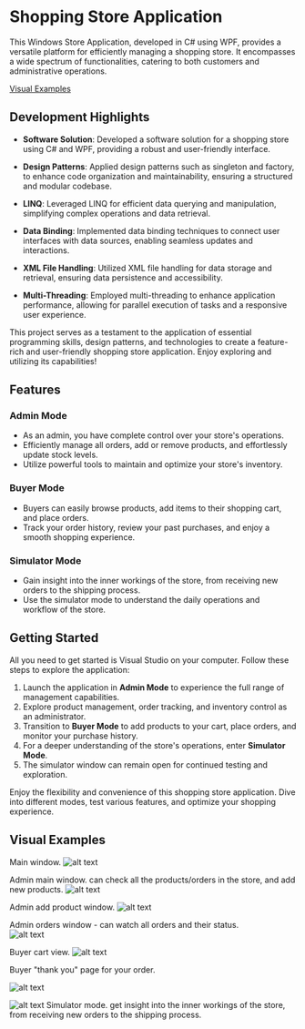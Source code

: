 # Shopping Store Application

This Windows Store Application, developed in C# using WPF, provides a versatile platform for efficiently managing a shopping store.
It encompasses a wide spectrum of functionalities, catering to both customers and administrative operations.

[Visual Examples](#Visual-Examples)
## Development Highlights

- **Software Solution**: Developed a software solution for a shopping store using C# and WPF, providing a robust and user-friendly interface.

- **Design Patterns**: Applied design patterns such as singleton and factory, to enhance code organization and maintainability, ensuring a structured and modular codebase.

- **LINQ**: Leveraged LINQ for efficient data querying and manipulation, simplifying complex operations and data retrieval.

- **Data Binding**: Implemented data binding techniques to connect user interfaces with data sources, enabling seamless updates and interactions.

- **XML File Handling**: Utilized XML file handling for data storage and retrieval, ensuring data persistence and accessibility.

- **Multi-Threading**: Employed multi-threading to enhance application performance, allowing for parallel execution of tasks and a responsive user experience.

This project serves as a testament to the application of essential programming skills, design patterns, 
and technologies to create a feature-rich and user-friendly shopping store application. Enjoy exploring and utilizing its capabilities!

## Features

### Admin Mode
- As an admin, you have complete control over your store's operations.
- Efficiently manage all orders, add or remove products, and effortlessly update stock levels.
- Utilize powerful tools to maintain and optimize your store's inventory.

### Buyer Mode
- Buyers can easily browse products, add items to their shopping cart, and place orders.
- Track your order history, review your past purchases, and enjoy a smooth shopping experience.

### Simulator Mode
- Gain insight into the inner workings of the store, from receiving new orders to the shipping process.
- Use the simulator mode to understand the daily operations and workflow of the store.

## Getting Started

All you need to get started is Visual Studio on your computer. Follow these steps to explore the application:

1. Launch the application in **Admin Mode** to experience the full range of management capabilities.
2. Explore product management, order tracking, and inventory control as an administrator.
3. Transition to **Buyer Mode** to add products to your cart, place orders, and monitor your purchase history.
4. For a deeper understanding of the store's operations, enter **Simulator Mode**.
5. The simulator window can remain open for continued testing and exploration.

Enjoy the flexibility and convenience of this shopping store application. Dive into different modes, test various features, and optimize your shopping experience.

## Visual Examples
Main window.
![alt text](https://github.com/dotz600/dotNet5783_1523_2008/blob/main/MyStartUp/photo/%D7%A6%D7%99%D7%9C%D7%95%D7%9D%20%D7%9E%D7%A1%D7%9A%202023-09-05%20021750.png)

Admin main window. can check all the products/orders in the store, and add new products.
![alt text](https://github.com/dotz600/dotNet5783_1523_2008/blob/main/MyStartUp/photo/adminWin.png)

Admin add product window.
![alt text](https://github.com/dotz600/dotNet5783_1523_2008/blob/main/MyStartUp/photo/addProduct.png)

Admin orders window - can watch all orders and their status.  
![alt text](https://github.com/dotz600/dotNet5783_1523_2008/blob/main/MyStartUp/photo/orderWin.png)

Buyer cart view.
![alt text](https://github.com/dotz600/dotNet5783_1523_2008/blob/main/MyStartUp/photo/cartWin.png)

Buyer "thank you" page for your order.

![alt text](https://github.com/dotz600/dotNet5783_1523_2008/blob/main/MyStartUp/photo/thankYouPage.png)


![alt text](https://github.com/dotz600/dotNet5783_1523_2008/blob/main/MyStartUp/photo/simulator.png)
Simulator mode. get insight into the inner workings of the store, from receiving new orders to the shipping process.




